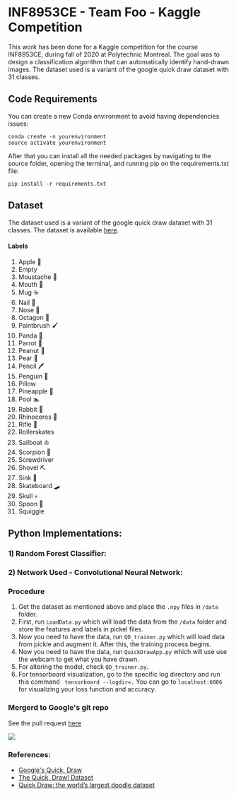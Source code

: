 # INF8953CE - Team Foo - Kaggle Competition

This work has been done for a Kaggle competition for the course INF8953CE, during fall of 2020 at
Polytechnic Montreal. The goal was to design a classification algorithm that can
automatically identify hand-drawn images. The dataset used is a variant of the google quick draw dataset with 31 classes.

## Code Requirements
You can create a new Conda environment to avoid having dependencies issues:
```
conda create -n yourenvironment
source activate yourenvironment
```
After that you can install all the needed packages by navigating to the source folder, opening the terminal, and running pip on the requirements.txt file:

```pip install -r requirements.txt```

## Dataset
The dataset used is a variant of the google quick draw dataset with 31 classes.
The dataset is available [here](https://www.kaggle.com/c/f2020-INF8953CE/data).

#### Labels
1) Apple :apple:
2) Empty 	
3) Moustache 👨
4) Mouth :lips:
5) Mug :coffee:
6) Nail 💅
7) Nose :nose:
8) Octagon :stop_sign:
9) Paintbrush :paintbrush:
10) Panda :panda_face:
11) Parrot :parrot:
12) Peanut :peanuts:
13) Pear :pear:
14) Pencil :pen:
15) Penguin :penguin:
17) Pillow 
18) Pineapple :pineapple:
19) Pool :swimmer:
20) Rabbit :rabbit:
21) Rhinoceros :rhinoceros:
22) Rifle :gun:
23) Rollerskates
24) Sailboat :sailboat:
25) Scorpion :scorpion:
26) Screwdriver 
27) Shovel :pick:
28) Sink :bath:
29) Skateboard :skateboard:
30) Skull :skull:
31) Spoon :spoon:
29) Squiggle 

## Python  Implementations:

### 1) Random Forest Classifier:

### 2) Network Used - Convolutional Neural Network: 
 
### Procedure

1) Get the dataset as mentioned above and place the `.npy` files in `/data` folder.
2) First, run `LoadData.py` which will load the data from the `/data` folder and store the features and labels in  pickel files.
3) Now you need to have the data, run `QD_trainer.py` which will load data from pickle and augment it. After this, the training process begins.
2) Now you need to have the data, run `QuickDrawApp.py` which will use use the webcam to get what you have drawn.
3) For altering the model, check `QD_trainer.py`.
4) For tensorboard visualization, go to the specific log directory and run this command ` tensorboard --logdir=.` You can go to `localhost:6006` for visualizing your loss function and accuracy.

### Mergerd to Google's git repo
See the pull request [here](https://github.com/googlecreativelab/quickdraw-dataset/pull/25)

<img src="https://github.com/akshaybahadur21/QuickDraw/blob/master/qd.gif">

### References:
 
 - [Google's Quick, Draw](https://quickdraw.withgoogle.com/) 
 - [The Quick, Draw! Dataset](https://github.com/googlecreativelab/quickdraw-dataset)
 - [Quick Draw: the world’s largest doodle dataset](https://towardsdatascience.com/quick-draw-the-worlds-largest-doodle-dataset-823c22ffce6b)




